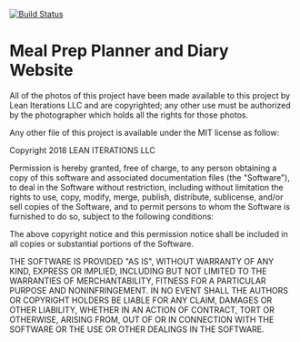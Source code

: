 [![Build Status](https://travis-ci.org/leaniterationsllc/mealprepplan.svg?branch=master)](https://travis-ci.org/leaniterationsllc/mealprepplan)

# Meal Prep Planner and Diary Website

All of the photos of this project have been made available to this project by Lean Iterations LLC and are copyrighted; any other use must be authorized by the photographer which holds all the rights for those photos.

Any other file of this project is available under the MIT license as follow:

Copyright 2018 LEAN ITERATIONS LLC

Permission is hereby granted, free of charge, to any person obtaining a copy of this software and associated documentation files (the "Software"), to deal in the Software without restriction, including without limitation the rights to use, copy, modify, merge, publish, distribute, sublicense, and/or sell copies of the Software, and to permit persons to whom the Software is furnished to do so, subject to the following conditions:

The above copyright notice and this permission notice shall be included in all copies or substantial portions of the Software.

THE SOFTWARE IS PROVIDED "AS IS", WITHOUT WARRANTY OF ANY KIND, EXPRESS OR IMPLIED, INCLUDING BUT NOT LIMITED TO THE WARRANTIES OF MERCHANTABILITY, FITNESS FOR A PARTICULAR PURPOSE AND NONINFRINGEMENT. IN NO EVENT SHALL THE AUTHORS OR COPYRIGHT HOLDERS BE LIABLE FOR ANY CLAIM, DAMAGES OR OTHER LIABILITY, WHETHER IN AN ACTION OF CONTRACT, TORT OR OTHERWISE, ARISING FROM, OUT OF OR IN CONNECTION WITH THE SOFTWARE OR THE USE OR OTHER DEALINGS IN THE SOFTWARE.
